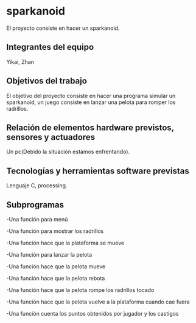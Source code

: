 # sparkanoid

El proyecto consiste en hacer un sparkanoid.

## Integrantes del equipo

Yikai, Zhan

## Objetivos del trabajo

El objetivo del proyecto consiste en hacer una programa simular un sparkanoid, un juego consiste en lanzar una pelota para romper los radrillos.

## Relación de elementos hardware previstos, sensores y actuadores

Un pc(Debido la situación estamos enfrentando).

## Tecnologías y herramientas software previstas

Lenguaje C, processing.

## Subprogramas

-Una función para menú

-Una función para mostrar los radrillos

-Una función hace que la plataforma se mueve

-Una función para lanzar la pelota

-Una función hace que la pelota mueve

-Una función hace que la pelota rebota

-Una función hace que la pelota rompe los radrillos tocado

-Una función hace que la pelota vuelve a la plataforma cuando cae fuera

-Una función cuenta los puntos obtenidos por jugador y los castigos
